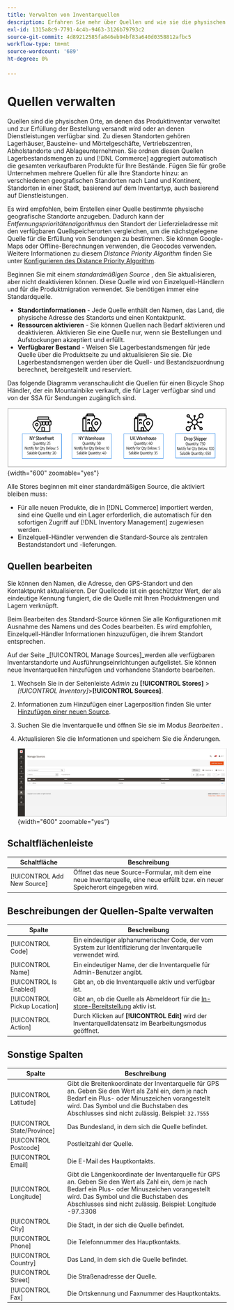 ```yaml
---
title: Verwalten von Inventarquellen
description: Erfahren Sie mehr über Quellen und wie sie die physischen Orte definieren, an denen Produktbestand verwaltet und zur Erfüllung von Bestellungen versandt wird oder wo Dienste verfügbar sind.
exl-id: 1315a8c9-7791-4c4b-9463-3126b79793c2
source-git-commit: 4d89212585fa846eb94bf83a640d0358812afbc5
workflow-type: tm+mt
source-wordcount: '689'
ht-degree: 0%

---
```


# Quellen verwalten

Quellen sind die physischen Orte, an denen das Produktinventar verwaltet und zur Erfüllung der Bestellung versandt wird oder an denen Dienstleistungen verfügbar sind. Zu diesen Standorten gehören Lagerhäuser, Bausteine- und Mörtelgeschäfte, Vertriebszentren, Abholstandorte und Ablageunternehmen. Sie ordnen diesen Quellen Lagerbestandsmengen zu und [!DNL Commerce] aggregiert automatisch die gesamten verkaufbaren Produkte für Ihre Bestände. Fügen Sie für große Unternehmen mehrere Quellen für alle Ihre Standorte hinzu: an verschiedenen geografischen Standorten nach Land und Kontinent, Standorten in einer Stadt, basierend auf dem Inventartyp, auch basierend auf Dienstleistungen.

Es wird empfohlen, beim Erstellen einer Quelle bestimmte physische geografische Standorte anzugeben. Dadurch kann der _Entfernungsprioritätenalgorithmus_ den Standort der Lieferzieladresse mit den verfügbaren Quellspeicherorten vergleichen, um die nächstgelegene Quelle für die Erfüllung von Sendungen zu bestimmen. Sie können Google-Maps oder Offline-Berechnungen verwenden, die Geocodes verwenden. Weitere Informationen zu diesem _Distance Priority Algorithm_ finden Sie unter [Konfigurieren des Distance Priority Algorithm](distance-priority-algorithm.md).

Beginnen Sie mit einem _standardmäßigen Source_ , den Sie aktualisieren, aber nicht deaktivieren können. Diese Quelle wird von Einzelquell-Händlern und für die Produktmigration verwendet. Sie benötigen immer eine Standardquelle.

- **Standortinformationen** - Jede Quelle enthält den Namen, das Land, die physische Adresse des Standorts und einen Kontaktpunkt.
- **Ressourcen aktivieren** - Sie können Quellen nach Bedarf aktivieren und deaktivieren. Aktivieren Sie eine Quelle nur, wenn sie Bestellungen und Aufstockungen akzeptiert und erfüllt.
- **Verfügbarer Bestand** - Weisen Sie Lagerbestandsmengen für jede Quelle über die Produktseite zu und aktualisieren Sie sie. Die Lagerbestandsmengen werden über die Quell- und Bestandszuordnung berechnet, bereitgestellt und reserviert.

Das folgende Diagramm veranschaulicht die Quellen für einen Bicycle Shop Händler, der ein Mountainbike verkauft, die für Lager verfügbar sind und von der SSA für Sendungen zugänglich sind.

![Beispielquellendiagramm](assets/diagram-sources.png){width="600" zoomable="yes"}

Alle Stores beginnen mit einer standardmäßigen Source, die aktiviert bleiben muss:

- Für alle neuen Produkte, die in [!DNL Commerce] importiert werden, sind eine Quelle und ein Lager erforderlich, die automatisch für den sofortigen Zugriff auf [!DNL Inventory Management] zugewiesen werden.
- Einzelquell-Händler verwenden die Standard-Source als zentralen Bestandstandort und -lieferungen.

## Quellen bearbeiten

Sie können den Namen, die Adresse, den GPS-Standort und den Kontaktpunkt aktualisieren. Der Quellcode ist ein geschützter Wert, der als eindeutige Kennung fungiert, die die Quelle mit Ihren Produktmengen und Lagern verknüpft.

Beim Bearbeiten des Standard-Source können Sie alle Konfigurationen mit Ausnahme des Namens und des Codes bearbeiten. Es wird empfohlen, Einzelquell-Händler Informationen hinzuzufügen, die ihrem Standort entsprechen.

Auf der Seite _[!UICONTROL Manage Sources]_werden alle verfügbaren Inventarstandorte und Ausführungseinrichtungen aufgelistet. Sie können neue Inventarquellen hinzufügen und vorhandene Standorte bearbeiten.

1. Wechseln Sie in der Seitenleiste _Admin_ zu **[!UICONTROL Stores]** > _[!UICONTROL Inventory]_>**[!UICONTROL Sources]**.

1. Informationen zum Hinzufügen einer Lagerposition finden Sie unter [Hinzufügen einer neuen Source](sources-add.md).

1. Suchen Sie die Inventarquelle und öffnen Sie sie im Modus _Bearbeiten_ .

1. Aktualisieren Sie die Informationen und speichern Sie die Änderungen.

   ![Quellen verwalten](assets/inventory-sources.png){width="600" zoomable="yes"}

## Schaltflächenleiste

| Schaltfläche | Beschreibung |
|--|--|
| [!UICONTROL Add New Source] | Öffnet das neue Source-Formular, mit dem eine neue Inventarquelle, eine neue erfüllt bzw. ein neuer Speicherort eingegeben wird. |

## Beschreibungen der Quellen-Spalte verwalten

| Spalte | Beschreibung |
|--|--|
| [!UICONTROL Code] | Ein eindeutiger alphanumerischer Code, der vom System zur Identifizierung der Inventarquelle verwendet wird. |
| [!UICONTROL Name] | Ein eindeutiger Name, der die Inventarquelle für Admin-Benutzer angibt. |
| [!UICONTROL Is Enabled] | Gibt an, ob die Inventarquelle aktiv und verfügbar ist. |
| [!UICONTROL Pickup Location] | Gibt an, ob die Quelle als Abmeldeort für die [In-store-Bereitstellung](../stores-purchase/shipping-in-store-delivery.md) aktiv ist. |
| [!UICONTROL Action] | Durch Klicken auf **[!UICONTROL Edit]** wird der Inventarquelldatensatz im Bearbeitungsmodus geöffnet. |

## Sonstige Spalten

| Spalte | Beschreibung |
|--- |--- |
| [!UICONTROL Latitude] | Gibt die Breitenkoordinate der Inventarquelle für GPS an. Geben Sie den Wert als Zahl ein, dem je nach Bedarf ein Plus- oder Minuszeichen vorangestellt wird. Das Symbol und die Buchstaben des Abschlusses sind nicht zulässig. Beispiel: `32.7555` |
| [!UICONTROL State/Province] | Das Bundesland, in dem sich die Quelle befindet. |
| [!UICONTROL Postcode] | Postleitzahl der Quelle. |
| [!UICONTROL Email] | Die E-Mail des Hauptkontakts. |
| [!UICONTROL Longitude] | Gibt die Längenkoordinate der Inventarquelle für GPS an. Geben Sie den Wert als Zahl ein, dem je nach Bedarf ein Plus- oder Minuszeichen vorangestellt wird. Das Symbol und die Buchstaben des Abschlusses sind nicht zulässig. Beispiel: Longitude -97.3308 |
| [!UICONTROL City] | Die Stadt, in der sich die Quelle befindet. |
| [!UICONTROL Phone] | Die Telefonnummer des Hauptkontakts. |
| [!UICONTROL Country] | Das Land, in dem sich die Quelle befindet. |
| [!UICONTROL Street] | Die Straßenadresse der Quelle. |
| [!UICONTROL Fax] | Die Ortskennung und Faxnummer des Hauptkontakts. |
